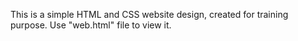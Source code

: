 This is a simple HTML and CSS website design, created for training purpose. Use "web.html" file to view it.
